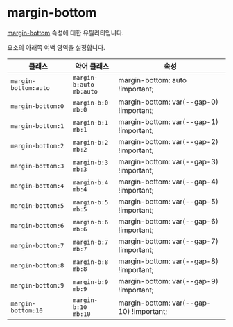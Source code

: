# margin-bottom

[margin-bottom](https://developer.mozilla.org/en-US/docs/Web/CSS/margin-bottom) 속성에 대한 유틸리티입니다.

요소의 아래쪽 여백 영역을 설정합니다.

<table>
  <thead>
    <tr>
      <th scope="col">클래스</th>
      <th scope="col">약어 클래스</th>
      <th scope="col">속성</th>
    </tr>
  </thead>
  <tbody>
  <tr>
  <td><code>margin-bottom:auto</code></td>
  <td><code>margin-b:auto</code><br><code>mb:auto</code></td>
  <td><span class="code">margin-bottom: auto !important;</span></td>
</tr>
<tr>
  <td><code>margin-bottom:0</code></td>
  <td><code>margin-b:0</code><br><code>mb:0</code></td>
  <td><span class="code">margin-bottom: var(--gap-0) !important;</span></td>
</tr>
<tr>
  <td><code>margin-bottom:1</code></td>
  <td><code>margin-b:1</code><br><code>mb:1</code></td>
  <td><span class="code">margin-bottom: var(--gap-1) !important;</span></td>
</tr>
<tr>
  <td><code>margin-bottom:2</code></td>
  <td><code>margin-b:2</code><br><code>mb:2</code></td>
  <td><span class="code">margin-bottom: var(--gap-2) !important;</span></td>
</tr>
<tr>
  <td><code>margin-bottom:3</code></td>
  <td><code>margin-b:3</code><br><code>mb:3</code></td>
  <td><span class="code">margin-bottom: var(--gap-3) !important;</span></td>
</tr>
<tr>
  <td><code>margin-bottom:4</code></td>
  <td><code>margin-b:4</code><br><code>mb:4</code></td>
  <td><span class="code">margin-bottom: var(--gap-4) !important;</span></td>
</tr>
<tr>
  <td><code>margin-bottom:5</code></td>
  <td><code>margin-b:5</code><br><code>mb:5</code></td>
  <td><span class="code">margin-bottom: var(--gap-5) !important;</span></td>
</tr>
<tr>
  <td><code>margin-bottom:6</code></td>
  <td><code>margin-b:6</code><br><code>mb:6</code></td>
  <td><span class="code">margin-bottom: var(--gap-6) !important;</span></td>
</tr>
<tr>
  <td><code>margin-bottom:7</code></td>
  <td><code>margin-b:7</code><br><code>mb:7</code></td>
  <td><span class="code">margin-bottom: var(--gap-7) !important;</span></td>
</tr>
<tr>
  <td><code>margin-bottom:8</code></td>
  <td><code>margin-b:8</code><br><code>mb:8</code></td>
  <td><span class="code">margin-bottom: var(--gap-8) !important;</span></td>
</tr>
<tr>
  <td><code>margin-bottom:9</code></td>
  <td><code>margin-b:9</code><br><code>mb:9</code></td>
  <td><span class="code">margin-bottom: var(--gap-9) !important;</span></td>
</tr>
<tr>
  <td><code>margin-bottom:10</code></td>
  <td><code>margin-b:10</code><br><code>mb:10</code></td>
  <td><span class="code">margin-bottom: var(--gap-10) !important;</span></td>
</tr>

  </tbody>

</table>
